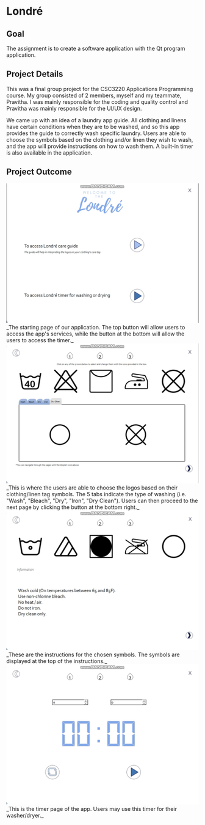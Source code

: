 # Londré

## Goal
The assignment is to create a software application with the Qt program application. 

## Project Details
This was a final group project for the CSC3220 Applications Programming course. My group consisted of 2 members, myself and my teammate, Pravitha. I was mainly responsible for the coding and quality control and Pravitha was mainly responsible for the UI/UX design. 

We came up with an idea of a laundry app guide. All clothing and linens have certain conditions when they are to be washed, and so this app provides the guide to correctly wash specific laundry. Users are able to choose the symbols based on the clothing and/or linen they wish to wash, and the app will provide instructions on how to wash them. A built-in timer is also available in the application. 

## Project Outcome
<img src="images/Londre sc 1.png?raw=true"/>
_The starting page of our application. The top button will allow users to access the app's services, while the button at the bottom will allow the users to access the timer._ 

<img src="images/Londre sc 2.png?raw=true"/>
_This is where the users are able to choose the logos based on their clothing/linen tag symbols. The 5 tabs indicate the type of washing (i.e. "Wash", "Bleach", "Dry", "Iron", "Dry Clean"). Users can then proceed to the next page by clicking the button at the bottom right._ 

<img src="images/Screen Shot 2021-01-29 at 9.52.20 PM.png?raw=true"/>
_These are the instructions for the chosen symbols. The symbols are displayed at the top of the instructions._

<img src="images/Londre sc 3.png?raw=true"/>
_This is the timer page of the app. Users may use this timer for their washer/dryer._
